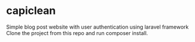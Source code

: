 # capiclean
Simple blog post website with user authentication using laravel framework
Clone the project from this repo and run composer install.
